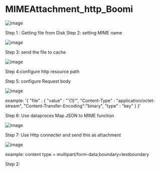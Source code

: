 # MIMEAttachment_http_Boomi

![image](https://github.com/manasch19/MIMEAttachment_http_Boomi/assets/97012694/f6d6b0ee-b6c9-4d69-b6ba-7ce003678cc4)


Step 1 : Getting file from Disk
Step 2: setting MIME name

![image](https://github.com/manasch19/MIMEAttachment_http_Boomi/assets/97012694/037ee4aa-cea9-4bb1-8e59-6f359e115977)

Step 3: send the file to cache

![image](https://github.com/manasch19/MIMEAttachment_http_Boomi/assets/97012694/e8b75ae6-c122-422b-b4f1-7bd9a5d132f1)

Step 4:configure http resource path

Step 5: configure Request body

![image](https://github.com/manasch19/MIMEAttachment_http_Boomi/assets/97012694/c282768f-eb3d-40af-a0c0-43ee8aa3a299)

example: '{
      "file" : {
         "value" : "'{1}'",
         "Content-Type" : "application/octet-stream",
         "Content-Transfer-Encoding":"binary",
         "type" : "key"
      }
}'

Step 6: Use dataproces Map JSON to MIME function

![image](https://github.com/manasch19/MIMEAttachment_http_Boomi/assets/97012694/c362c9a4-8ce9-4cf0-b10d-755db54c6a87)



Step 7: Use Http connecter and send this as attachment


![image](https://github.com/manasch19/MIMEAttachment_http_Boomi/assets/97012694/19011035-5610-48dd-b00d-dcff4df6e655)

example: content type = multipart/form-data;boundary=testboundary

Step 2:
